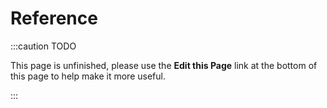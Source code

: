 Reference
=========
:::caution TODO

This page is unfinished, please use the **Edit this Page** link at the bottom of this page to help make it more useful.

:::
